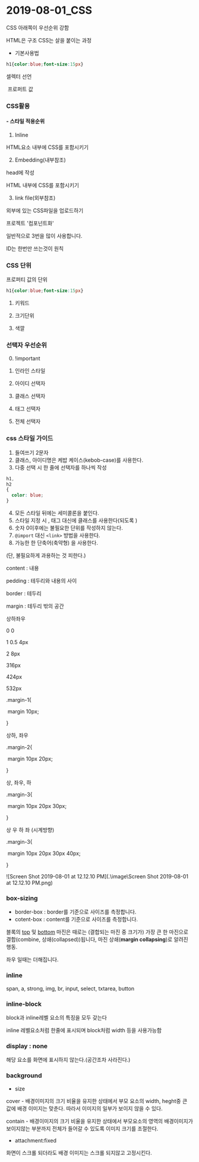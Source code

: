 # 2019-08-01_CSS

CSS 아래쪽이 우선순위 강함

HTML은 구조 CSS는 살을 붙이는 과정



- 기본사용법

```css
h1{color:blue;font-size:15px}
```

셀렉터     선언          

​		프로퍼트  값



### CSS활용

#### - 스타일 적용순위

1. Inline

HTML요소 내부에 CSS를 포함시키기

2. Embedding(내부참조)

head에 작성

HTML 내부에 CSS를 포함시키기

3. link file(외부참조)

외부에 있는 CSS파일을 업로드하기



프로젝트 '컴포넌트화'

일반적으로 3번을 많이 사용합니다.



ID는 한번만 쓰는것이 원칙



### CSS 단위

프로퍼티 값의 단위

```css
h1{color:blue;font-size:15px}
```

1. 키워드
2. 크기단위

3. 색깔



### 선택자 우선순위

0. !important 

1. 인라인 스타일
2. 아이디 선택자
3. 클래스 선택자
4. 태그 선택자
5. 전체 선택자





### css 스타일 가이드

1. 들여쓰기 2문자
2. 클래스, 아이디명은 케밥 케이스(kebob-case)를 사용한다.
3. 다중 선택 시 한 줄에 선택자를 하나씩 작성

```css
h1, 
h2
{
  color: blue;
}
```

4. 모든 스타일 뒤에는 세미콜론을 붙인다.
5. 스타일 지정 시 , 태그 대신에 클래스를 사용한다(되도록  )
6. 숫자 0이후에는 불필요한 단위를 작성하지 않는다.
7. `@import`  대신 `<link>` 방법을 사용한다.
8. 가능한 한 단축어(축약형) 을 사용한다.

(단, 불필요하게 과용하는 것 피한다.)



content : 내용

pedding : 테두리와 내용의 사이

border : 테두리

margin : 테두리 밖의 공간

상하좌우

0 0 

1 0.5 4px

2 8px

316px

424px

532px

.margin-1{

​	margin 10px;

}

상하,  좌우

.margin-2{

​	margin 10px 20px;

}

상, 좌우, 하

.margin-3{

​	margin 10px 20px 30px;

}

상 우 하 좌 (시계방향)

.margin-3{

​	margin 10px 20px 30px 40px;

}



![Screen Shot 2019-08-01 at 12.12.10 PM](.\image\Screen Shot 2019-08-01 at 12.12.10 PM.png)

### box-sizing

- border-box : border를 기준으로 사이즈를 측정합니다.
- cotent-box : content를 기준으로 사이즈를 측정합니다.





블록의 [top](https://developer.mozilla.org/ko/docs/Web/CSS/margin-top) 및 [bottom](https://developer.mozilla.org/ko/docs/Web/CSS/margin-bottom) 마진은 때로는 (결합되는 마진 중 크기가) 가장 큰 한 마진으로 결합(combine, 상쇄(collapsed))됩니다, 마진 상쇄(**margin collapsing**)로 알려진 행동.

좌우 일때는 더해집니다.



### inline

span, a, strong, img, br, input, select, txtarea, button



### inline-block

block과 inline레벨 요소의 특징을 모두 갖는다

inline 레벨요소처럼 한줄에 표시되며 block처럼 width 등을 사용가능함



### display : none

해당 요소를 화면에 표시하지 않는다.(공간조차 사라진다.)



### background



- size

cover - 배경이미지의 크기 비율을 유지한 상태에서 부모 요소의 width, heght중 큰 값에 배경 이미지는 맞춘다. 따라서 이미지의 일부가 보이지 않을 수 있다.

contain - 배경이미지의 크기 비율을 유지한 상태에서 부모요소의 영역의 배경이미지가 보이지않는 부분까지 전체가 들어갈 수 있도록 이미지 크기를 조절한다.



- attachment:fixed

화면이 스크롤 되더라도 배경 이미지는 스크롤 되지않고 고정시킨다.

